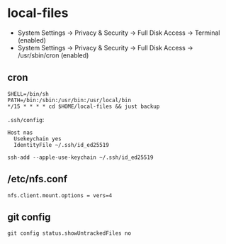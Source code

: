 # local-files

- System Settings -> Privacy & Security -> Full Disk Access -> Terminal (enabled)
- System Settings -> Privacy & Security -> Full Disk Access -> /usr/sbin/cron (enabled)

## cron

```
SHELL=/bin/sh
PATH=/bin:/sbin:/usr/bin:/usr/local/bin
*/15 * * * * cd $HOME/local-files && just backup
```

`.ssh/config`:

```
Host nas
  Usekeychain yes
  IdentityFile ~/.ssh/id_ed25519
```

`ssh-add --apple-use-keychain ~/.ssh/id_ed25519`

## /etc/nfs.conf

`nfs.client.mount.options = vers=4`

## git config

`git config status.showUntrackedFiles no`
